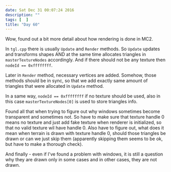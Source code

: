 ```yaml
---
date: Sat Dec 31 00:07:24 2016
description: ""
tags: [  ]
title: "Day 60"
---
```

Wow, found out a bit more detail about how rendering is done in MC2.

In `tgl.cpp` there is usually `Update` and `Render` methods. So `Update` updates and transforms shapes AND at the same time allocates triangles in `masterTextureNodes` accordingly.
And if there should not be any texture then `nodeId == 0xffffffff`.

Later in `Render` method, necessary vertices are added. Somehow, those methods should be in sync, so that we add exactly same amount of triangles that were allocated in `Update` method.

In a same way, `nodeId == 0xffffffff` if no texture should be used, also in this case `masterTextureNodes[0]` is used to store triangles info.

Found all that when trying to figure out why windows sometimes become transparent and sometimes not. So have to make sure that texture handle 0 means no texture and just add fake texture when renderer is initialized, so that no valid texture wil have handle 0. Also have to figure out, what does it mean when terrain is drawn with texture handle 0, should those triangles be drawn or can we just skip them (apparently skipping them seems to be ok, but have to make a thorough check).

And finally - even if I've found a problem with windows, it is still a question why they are drawn only in some cases and in other cases, they are not drawn.

